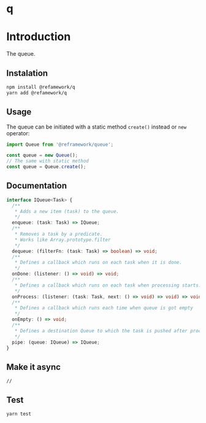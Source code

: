 # q

# Introduction

The queue.

## Instalation

```bash
npm install @refamework/q
yarn add @refamework/q
```

## Usage

The queue can be initiated with a static method `create()` instead or `new`
operator:

```ts
import Queue from '@reframework/queue';

const queue = new Queue();
// The same with static method
const queue = Queue.create();
```

## Documentation

```ts
interface IQueue<Task> {
  /**
   * Adds a new item (task) to the queue.
   */
  enqueue: (task: Task) => IQueue;
  /**
   * Removes a task by a predicate.
   * Works like Array.prototype.filter
   */
  dequeue: (filterFn: (task: Task) => boolean) => void;
  /**
   * Defines a callback which runs on each task when it is done.
   */
  onDone: (listener: () => void) => void;
  /**
   * Defines a callback which runs on each task when processing starts.
   */
  onProcess: (listener: (task: Task, next: () => void) => void) => void;
  /**
   * Defines a callback which runs each time when queue is got empty
   */
  onEmpty: () => void;
  /**
   * Defines a destination Queue to which the task is pushed after processing
   */
  pipe: (queue: IQueue) => IQueue;
}
```

## Make it async

```
//
```

## Test

```bash
yarn test
```
